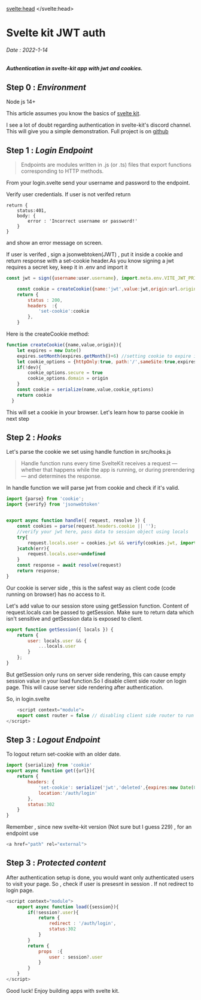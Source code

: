<svelte:head>
    <meta name="description" content="Authentication in svelte-kit app with jwt and cookies.">
</svelte:head>
<script>
    import {format_date} from '$lib/utils'
</script>    
# Svelte kit JWT auth
###### Date : <span use:format_date>2022-1-14</span> 
##### Authentication in svelte-kit app with jwt and cookies.

## Step 0 : *Environment*

Node js 14+

This article assumes you know the basics of [svelte kit](https://kit.svelte.dev/). 

I see a lot of doubt regarding authentication in svelte-kit's discord channel. This will give you a simple demonstration. Full project is on [github](https://github.com/mishrasatyam/svelte_kit_jwt_auth)

## Step 1 : *Login Endpoint*

> Endpoints are modules written in .js (or .ts) files that export functions corresponding to HTTP methods.

From your login.svelte send your username and password to the endpoint.

Verify user credentials. If user is not verifed return 
```svelte
return {
    status:401,
    body: {
        error : 'Incorrect username or password!'
    }
}
```
and show an error message on screen.

If user is verifed , sign a jsonwebtoken(JWT) , put it inside a cookie and return response with a set-cookie header.As you know signing a jwt requires a secret key, keep it in .env and import it

```javascript
const jwt = sign({username:user.username}, import.meta.env.VITE_JWT_PRIVATE_KEY)// add a private key in .env

    const cookie = createCookie({name:'jwt',value:jwt,origin:url.origin})
    return {
        status : 200,
        headers  :{
            'set-cookie':cookie
        },
    }
```
Here is the createCookie method:
```javascript
function createCookie({name,value,origin}){
    let expires = new Date()
    expires.setMonth(expires.getMonth()+6) //setting cookie to expire in 6 months
    let cookie_options = {httpOnly:true, path:'/',sameSite:true,expires}
    if(!dev){
        cookie_options.secure = true
        cookie_options.domain = origin
    }
    const cookie = serialize(name,value,cookie_options)
    return cookie
  }
``` 

This will set a cookie in your browser. Let's learn how to parse cookie in next step

## Step 2 : *Hooks*

Let's parse the cookie we set using handle function in src/hooks.js

> Handle function runs every time SvelteKit receives a request — whether that happens while the app is running, or during prerendering — and determines the response. 

In handle function we will parse jwt from cookie and check if it's valid.

```javascript
import {parse} from 'cookie';
import {verify} from 'jsonwebtoken'


export async function handle({ request, resolve }) {
	const cookies = parse(request.headers.cookie || '');
    //verify your jwt here, pass data to session object using locals
    try{
		request.locals.user = cookies.jwt && verify(cookies.jwt, import.meta.env.VITE_JWT_PRIVATE_KEY); //this will give decoded value of jwt eg : {username:xyz}		
	}catch(err){
		request.locals.user=undefined
	}
    const response = await resolve(request)
	return response;
}
```

Our cookie is server side , this is the safest way as client code (code running on browser) has no access to it.

Let's add value to our session store using getSession function. Content of request.locals can be passed to getSession. Make sure to return data which isn't sensitive and getSession data is exposed to client.

```javascript
export function getSession({ locals }) {
	return {
		user: locals.user && {
			...locals.user
		}
	};
}
```

But getSession only runs on server side rendering, this can cause empty session value in your load function.So I disable client side router on login page. This will cause server side rendering after authentication.

So, in login.svelte
```javascript
    <script context="module">
    export const router = false // disabling client side router to run handleSession in hooks, so use location.href instead of goto in this page
</script>
```

## Step 3 : *Logout Endpoint*

To logout return set-cookie with an older date.
```javascript
import {serialize} from 'cookie'
export async function get({url}){
    return {
        headers: {
			'set-cookie': serialize('jwt','deleted',{expires:new Date(0),path:'/',domain:url.origin}),
            location:'/auth/login'
        },
        status:302
    }
}
```
Remember , since new svelte-kit version (Not sure but I guess 229) , for an endpoint use 
```javascript
<a href="path" rel="external">
```

## Step 3 : *Protected content*

After authentication setup is done, you would want only authenticated users to visit your page. So , check if user is presesnt in session . If not redirect to login page.

```javascript
<script context="module">
    export async function load({session}){
        if(!session?.user){
            return {
                redirect : '/auth/login',
                status:302
            }
        }
        return {
            props  :{
                user : session?.user
            }
        }
    }
</script>
```


Good luck! Enjoy building apps with svelte kit.

